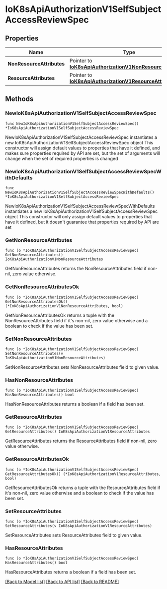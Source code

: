 # IoK8sApiAuthorizationV1SelfSubjectAccessReviewSpec

## Properties

Name | Type | Description | Notes
------------ | ------------- | ------------- | -------------
**NonResourceAttributes** | Pointer to [**IoK8sApiAuthorizationV1NonResourceAttributes**](IoK8sApiAuthorizationV1NonResourceAttributes.md) |  | [optional] 
**ResourceAttributes** | Pointer to [**IoK8sApiAuthorizationV1ResourceAttributes**](IoK8sApiAuthorizationV1ResourceAttributes.md) |  | [optional] 

## Methods

### NewIoK8sApiAuthorizationV1SelfSubjectAccessReviewSpec

`func NewIoK8sApiAuthorizationV1SelfSubjectAccessReviewSpec() *IoK8sApiAuthorizationV1SelfSubjectAccessReviewSpec`

NewIoK8sApiAuthorizationV1SelfSubjectAccessReviewSpec instantiates a new IoK8sApiAuthorizationV1SelfSubjectAccessReviewSpec object
This constructor will assign default values to properties that have it defined,
and makes sure properties required by API are set, but the set of arguments
will change when the set of required properties is changed

### NewIoK8sApiAuthorizationV1SelfSubjectAccessReviewSpecWithDefaults

`func NewIoK8sApiAuthorizationV1SelfSubjectAccessReviewSpecWithDefaults() *IoK8sApiAuthorizationV1SelfSubjectAccessReviewSpec`

NewIoK8sApiAuthorizationV1SelfSubjectAccessReviewSpecWithDefaults instantiates a new IoK8sApiAuthorizationV1SelfSubjectAccessReviewSpec object
This constructor will only assign default values to properties that have it defined,
but it doesn't guarantee that properties required by API are set

### GetNonResourceAttributes

`func (o *IoK8sApiAuthorizationV1SelfSubjectAccessReviewSpec) GetNonResourceAttributes() IoK8sApiAuthorizationV1NonResourceAttributes`

GetNonResourceAttributes returns the NonResourceAttributes field if non-nil, zero value otherwise.

### GetNonResourceAttributesOk

`func (o *IoK8sApiAuthorizationV1SelfSubjectAccessReviewSpec) GetNonResourceAttributesOk() (*IoK8sApiAuthorizationV1NonResourceAttributes, bool)`

GetNonResourceAttributesOk returns a tuple with the NonResourceAttributes field if it's non-nil, zero value otherwise
and a boolean to check if the value has been set.

### SetNonResourceAttributes

`func (o *IoK8sApiAuthorizationV1SelfSubjectAccessReviewSpec) SetNonResourceAttributes(v IoK8sApiAuthorizationV1NonResourceAttributes)`

SetNonResourceAttributes sets NonResourceAttributes field to given value.

### HasNonResourceAttributes

`func (o *IoK8sApiAuthorizationV1SelfSubjectAccessReviewSpec) HasNonResourceAttributes() bool`

HasNonResourceAttributes returns a boolean if a field has been set.

### GetResourceAttributes

`func (o *IoK8sApiAuthorizationV1SelfSubjectAccessReviewSpec) GetResourceAttributes() IoK8sApiAuthorizationV1ResourceAttributes`

GetResourceAttributes returns the ResourceAttributes field if non-nil, zero value otherwise.

### GetResourceAttributesOk

`func (o *IoK8sApiAuthorizationV1SelfSubjectAccessReviewSpec) GetResourceAttributesOk() (*IoK8sApiAuthorizationV1ResourceAttributes, bool)`

GetResourceAttributesOk returns a tuple with the ResourceAttributes field if it's non-nil, zero value otherwise
and a boolean to check if the value has been set.

### SetResourceAttributes

`func (o *IoK8sApiAuthorizationV1SelfSubjectAccessReviewSpec) SetResourceAttributes(v IoK8sApiAuthorizationV1ResourceAttributes)`

SetResourceAttributes sets ResourceAttributes field to given value.

### HasResourceAttributes

`func (o *IoK8sApiAuthorizationV1SelfSubjectAccessReviewSpec) HasResourceAttributes() bool`

HasResourceAttributes returns a boolean if a field has been set.


[[Back to Model list]](../README.md#documentation-for-models) [[Back to API list]](../README.md#documentation-for-api-endpoints) [[Back to README]](../README.md)



